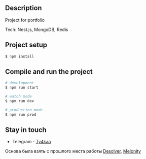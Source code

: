 
## Description
Project for portfolio

Tech: Nest.js, MongoDB, Redis
## Project setup

```bash
$ npm install
```

## Compile and run the project

```bash
# development
$ npm run start

# watch mode
$ npm run dev

# production mode
$ npm run prod
```


## Stay in touch

- Telegram - [Ty4kaa](https://t.me/ty4kaa)


Основа была взять с прошлого места работы [Desolver](https://desolver.dev), [Melonity](https://melonity.gg)
